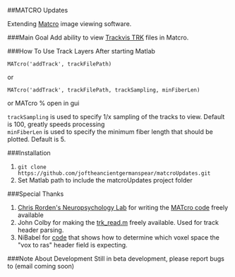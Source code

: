 ##MATCRO Updates

Extending [Matcro](http://www.mccauslandcenter.sc.edu/CRNL/tools/surface-rendering-with-matlab) image viewing software.  

###Main Goal
Add ability to view [Trackvis TRK](http://www.trackvis.org/) files in Matcro.

###How To Use Track Layers
After starting Matlab

	MATcro('addTrack', trackFilePath)
	
or  
	
	MATcro('addTrack', trackFilePath, trackSampling, minFiberLen)
or
	MATcro % open in gui

`trackSampling` is used to specify 1/x sampling of the tracks to view. Default is 100, greatly speeds processing  
`minFiberLen` is used to specify the minimum fiber length that should be plotted. Default is 5.

###Installation
1.  `git clone https://github.com/joftheancientgermanspear/matcroUpdates.git`
2.  Set Matlab path to include the matcroUpdates project folder

###Special Thanks
1. [Chris Rorden's Neuropsychology Lab](http://www.mccauslandcenter.sc.edu/CRNL/tools/surface-rendering-with-matlab) for writing the [MATcro code](http://www.mccauslandcenter.sc.edu/CRNL/sw/surface/MATcro.m.txt) freely available  
2. John Colby for making the [trk_read.m](https://github.com/johncolby/along-tract-stats/blob/master/trk_read.m) freely available. Used for track header parsing.
3. NiBabel for [code](https://github.com/nipy/nibabel/blob/master/nibabel/orientations.py) that shows how to determine which voxel space the "vox to ras" header field is expecting.

###Note About Development
Still in beta development, please report bugs to (email coming soon)
